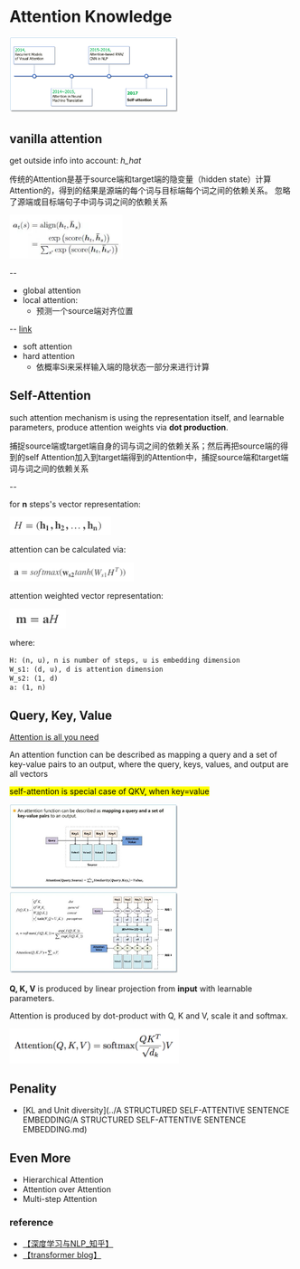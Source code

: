 # Attention Knowledge


<img src="attention_history.png" alt="attention history" width="300px"/>


## vanilla attention

get outside info into account: *h\_hat*

传统的Attention是基于source端和target端的隐变量（hidden state）计算Attention的，得到的结果是源端的每个词与目标端每个词之间的依赖关系。 忽略了源端或目标端句子中词与词之间的依赖关系

<img src="vanilla_a.png" alt="a" width="200px"/>

--
+ global attention
+ local attention:
	+ 预测一个source端对齐位置

--
[link](https://jhui.github.io/2017/03/15/Soft-and-hard-attention/)

+ soft attention
+ hard attention
	+ 依概率Si来采样输入端的隐状态一部分来进行计算

## Self-Attention

such attention mechanism is using the representation itself, and learnable parameters, produce attention weights via **dot production**.

捕捉source端或target端自身的词与词之间的依赖关系；然后再把source端的得到的self Attention加入到target端得到的Attention中，捕捉source端和target端词与词之间的依赖关系

--

for **n** steps's vector representation:

<img src="H.png" alt="H" width="180px"/>

attention can be calculated via: 

<img src="a.png" alt="a" width="220px"/>

attention weighted vector representation: 

<img src="m.png" alt="m" width="100px"/>

where:

```
H: (n, u), n is number of steps, u is embedding dimension
W_s1: (d, u), d is attention dimension
W_s2: (1, d)
a: (1, n)
```

## Query, Key, Value
[Attention is all you need](https://arxiv.org/abs/1706.03762)

An attention function can be described as mapping a query and a set of key-value pairs to an output, where the query, keys, values, and output are all vectors

<mark>self-attention is special case of QKV, when key=value


<img src="attention_key_value.png" alt="attention key value" width="300px"/>

<img src="attention_flow.png" alt="attention flow" width="300px"/>

**Q, K, V** is produced by linear projection from **input** with learnable parameters. 

Attention is produced by dot-product with Q, K and V, scale it and softmax.

<img src="transformer_A.png" alt="A" width="300px"/>

## Penality

+ [KL and Unit diversity](../A STRUCTURED SELF-ATTENTIVE SENTENCE EMBEDDING/A STRUCTURED SELF-ATTENTIVE SENTENCE EMBEDDING.md)

## Even More
+ Hierarchical Attention
+ Attention over Attention
+ Multi-step Attention

### reference
+ [【深度学习与NLP_知乎】](https://zhuanlan.zhihu.com/p/31547842)
+ [【transformer blog】](https://mchromiak.github.io/articles/2017/Sep/12/Transformer-Attention-is-all-you-need/#.W3lSbNgzYWo)